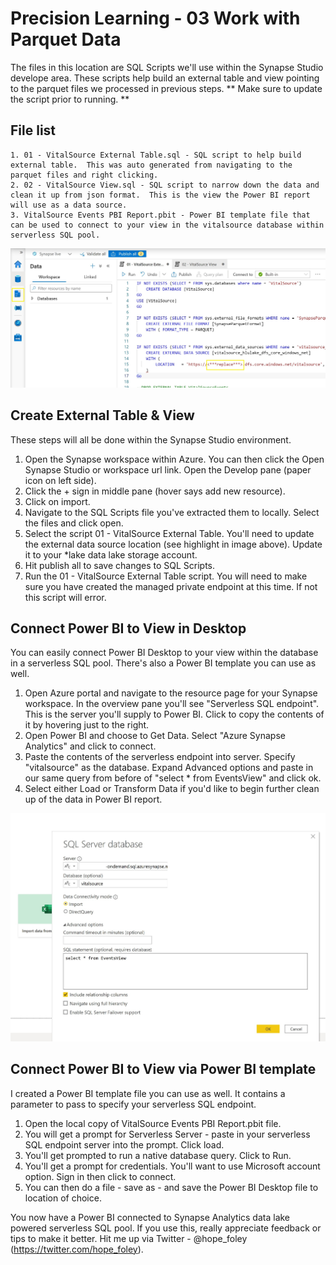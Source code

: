 # Precision Learning - 03 Work with Parquet Data

The files in this location are SQL Scripts we'll use within the Synapse Studio develope area.  These scripts help build an external table and view pointing to the parquet files we processed in previous steps. ** Make sure to update the script prior to running. ** 

## File list 
	1. 01 - VitalSource External Table.sql - SQL script to help build external table.  This was auto generated from navigating to the parquet files and right clicking. 
	2. 02 - VitalSource View.sql - SQL script to narrow down the data and clean it up from json format.  This is the view the Power BI report will use as a data source.  
	3. VitalSource Events PBI Report.pbit - Power BI template file that can be used to connect to your view in the vitalsource database within serverless SQL pool.  
	
![alt text](https://github.com/hfoley/EDU/blob/master/images/SQLScript.jpg?raw=true)
	
## Create External Table & View
These steps will all be done within the Synapse Studio environment.  
1. Open the Synapse workspace within Azure.  You can then click the Open Synapse Studio or workspace url link.  Open the Develop pane (paper icon on left side).  
2. Click the + sign in middle pane (hover says add new resource). 
3. Click on import.  
4. Navigate to the SQL Scripts file you've extracted them to locally.  Select the files and click open. 
5. Select the script 01 - VitalSource External Table.  You'll need to update the external data source location (see highlight in image above).  Update it to your *lake data lake storage account. 
6. Hit publish all to save changes to SQL Scripts. 
7. Run the 01 - VitalSource External Table script.  You will need to make sure you have created the managed private endpoint at this time.  If not this script will error.  

## Connect Power BI to View in Desktop
You can easily connect Power BI Desktop to your view within the database in a serverless SQL pool.  There's also a Power BI template you can use as well.  
1. Open Azure portal and navigate to the resource page for your Synapse workspace.  In the overview pane you'll see "Serverless SQL endpoint".  This is the server you'll supply to Power BI.  Click to copy the contents of it by hovering just to the right.  
2. Open Power BI and choose to Get Data.  Select "Azure Synapse Analytics" and click to connect. 
3. Paste the contents of the serverless endpoint into server. Specify "vitalsource" as the database.  Expand Advanced options and paste in our same query from before of "select * from EventsView" and click ok. 
4. Select either Load or Transform Data if you'd like to begin further clean up of the data in Power BI report. 

![alt text](https://github.com/hfoley/EDU/blob/master/images/PBIConnect2.jpg?raw=true)

## Connect Power BI to View via Power BI template
I created a Power BI template file you can use as well.  It contains a parameter to pass to specify your serverless SQL endpoint.  
1. Open the local copy of VitalSource Events PBI Report.pbit file.  
2. You will get a prompt for Serverless Server - paste in your serverless SQL endpoint server into the prompt. Click load. 
3. You'll get prompted to run a native database query.  Click to Run. 
4. You'll get a prompt for credentials.  You'll want to use Microsoft account option. Sign in then click to connect. 
5. You can then do a file - save as - and save the Power BI Desktop file to location of choice.  

You now have a Power BI connected to Synapse Analytics data lake powered serverless SQL pool.  If you use this, really appreciate feedback or tips to make it better.  Hit me up via Twitter - @hope_foley (https://twitter.com/hope_foley).  




		

	
	

